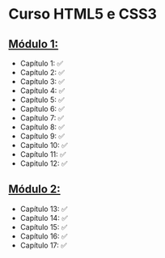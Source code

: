 # Curso HTML5 e CSS3

## [**Módulo 1:**](https://github.com/joseneto0/HTML-CSS_Curso-em-Video/tree/main/Modulo%201)
- Capítulo 1: ✅
- Capítulo 2: ✅
- Capítulo 3: ✅
- Capítulo 4: ✅
- Capítulo 5: ✅
- Capítulo 6: ✅
- Capítulo 7: ✅
- Capítulo 8: ✅
- Capítulo 9: ✅
- Capitulo 10: ✅
- Capítulo 11: ✅
- Capitulo 12: ✅

## [**Módulo 2:**](https://github.com/joseneto0/HTML-CSS_Curso-em-Video/tree/main/Modulo%202)
- Capítulo 13: ✅
- Capítulo 14: ✅
- Capítulo 15: ✅
- Capítulo 16: ✅
- Capítulo 17: ✅